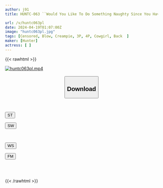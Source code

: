 ```yaml
---
author: j91
title: HUNTC-063 ``Would You Like To Do Something Naughty Since You Have Time Until The Laundry Is Finished?'' A Perverted Girl In The Coin Laundry Of A Guest House Has Sex While Waiting For The Laundry To Be Done! ?

url: /v/huntc063pl
date: 2024-04-19T01:07:00Z
image: "huntc063pl.jpg"
tags: [Censored, Blow, Creampie, 3P, 4P, Cowgirl, Back	]
maker: [Hunter]
actress: [ ]
---
```



{{< rawhtml >}}

<div class="video" data-videoid="Q3Koza612Gswbz">
    <a href="javascript:;">
        <img src="/v/huntc063pl/huntc063pl.jpg" width="WIDTH" height="HEIGHT" alt="huntc063pl.mp4" loading="lazy">
    </a>
</div>

<script type="text/javascript" src="https://j91.asia/asset/on-demand-st.js"></script>

<br>
  <link rel="stylesheet" href="https://j91.asia/asset/bs5.css">
  
  <center>
  <button class="btn btn-primary" type="button" data-bs-toggle="collapse" data-bs-target=".multi-collapse" aria-expanded="false" aria-controls="multiCollapseExample1 multiCollapseExample2"><h2>Download</h2></button></center>
</p>
<div class="row">
  <div class="col">
    <div class="collapse multi-collapse" id="multiCollapseExample1">
      <div class="card card-body">
	      	      <br>
<div class="buttons">  
<p><a href="https://streamtape.to/v/Q3Koza612Gswbz" target="_blank"><button class="btn-hover color-3"><i class="fa fa-download"></i> ST</button></a></p>
<p><a href="https://asnwish.com/xk8aso9d78tp" target="_blank"><button class="btn-hover color-2"><i class="fa fa-download"></i> SW</button></a></p></div>
    </div>
  </div>
</div>
  <div class="col">
    <div class="collapse multi-collapse" id="multiCollapseExample2">
      <div class="card card-body">
	      <br>
<div class="buttons">
<p><a href="https://wolfstream.tv/39hu1i8h4x8c"><button class="btn-hover color-9"><i class="fa fa-download"></i> WS</button></a></p>
<p><a href="https://filemoon.sx/d/nu9ajzfv4vya"><button class="btn-hover color-8"><i class="fa fa-download"></i> FM</button></a></p></div>
<br><br>
      </div>
    </div>
  </div>
</div>

{{< /rawhtml >}}
